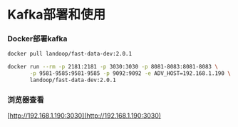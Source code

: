# Kafka部署和使用


###  Docker部署kafka
```sh
docker pull landoop/fast-data-dev:2.0.1

docker run --rm -p 2181:2181 -p 3030:3030 -p 8081-8083:8081-8083 \
       -p 9581-9585:9581-9585 -p 9092:9092 -e ADV_HOST=192.168.1.190 \
       landoop/fast-data-dev:2.0.1
```

### 浏览器查看
[http://192.168.1.190:3030](http://192.168.1.190:3030)